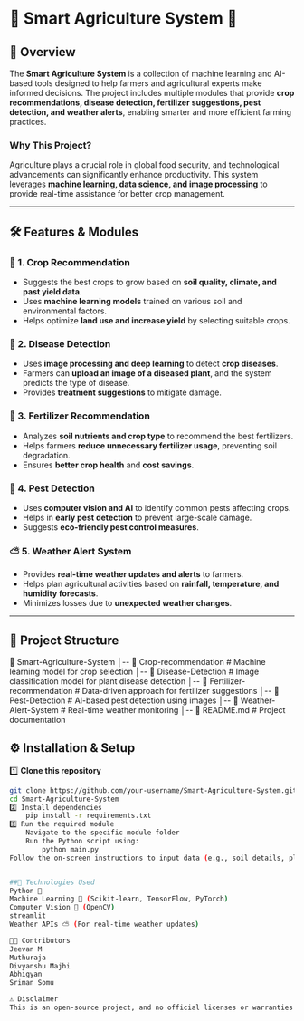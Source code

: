 # 🌾 Smart Agriculture System 🚜  

## 📌 Overview  
The **Smart Agriculture System** is a collection of machine learning and AI-based tools designed to help farmers and agricultural experts make informed decisions. The project includes multiple modules that provide **crop recommendations, disease detection, fertilizer suggestions, pest detection, and weather alerts**, enabling smarter and more efficient farming practices.  

### Why This Project?  
Agriculture plays a crucial role in global food security, and technological advancements can significantly enhance productivity. This system leverages **machine learning, data science, and image processing** to provide real-time assistance for better crop management.  

---

## 🛠 Features & Modules  

### 🌱 1. Crop Recommendation  
- Suggests the best crops to grow based on **soil quality, climate, and past yield data**.  
- Uses **machine learning models** trained on various soil and environmental factors.  
- Helps optimize **land use and increase yield** by selecting suitable crops.  

### 🦠 2. Disease Detection  
- Uses **image processing and deep learning** to detect **crop diseases**.  
- Farmers can **upload an image of a diseased plant**, and the system predicts the type of disease.  
- Provides **treatment suggestions** to mitigate damage.  

### 🌾 3. Fertilizer Recommendation  
- Analyzes **soil nutrients and crop type** to recommend the best fertilizers.  
- Helps farmers **reduce unnecessary fertilizer usage**, preventing soil degradation.  
- Ensures **better crop health** and **cost savings**.  

### 🐛 4. Pest Detection  
- Uses **computer vision and AI** to identify common pests affecting crops.  
- Helps in **early pest detection** to prevent large-scale damage.  
- Suggests **eco-friendly pest control measures**.  

### ⛅ 5. Weather Alert System  
- Provides **real-time weather updates and alerts** to farmers.  
- Helps plan agricultural activities based on **rainfall, temperature, and humidity forecasts**.  
- Minimizes losses due to **unexpected weather changes**.  

---

## 📂 Project Structure  
📂 Smart-Agriculture-System
│-- 📂 Crop-recommendation # Machine learning model for crop selection
│-- 📂 Disease-Detection # Image classification model for plant disease detection
│-- 📂 Fertilizer-recommendation # Data-driven approach for fertilizer suggestions
│-- 📂 Pest-Detection # AI-based pest detection using images
│-- 📂 Weather-Alert-System # Real-time weather monitoring
│-- 📄 README.md # Project documentation



## ⚙️ Installation & Setup  

1️⃣ **Clone this repository**  
```bash
git clone https://github.com/your-username/Smart-Agriculture-System.git
cd Smart-Agriculture-System
2️⃣ Install dependencies
    pip install -r requirements.txt
3️⃣ Run the required module
    Navigate to the specific module folder
    Run the Python script using:
        python main.py
Follow the on-screen instructions to input data (e.g., soil details, plant images, etc.)


##🚀 Technologies Used
Python 🐍
Machine Learning 🤖 (Scikit-learn, TensorFlow, PyTorch)
Computer Vision 📸 (OpenCV)
streamlit 
Weather APIs ⛅ (For real-time weather updates)

👨‍💻 Contributors
Jeevan M 
Muthuraja
Divyanshu Majhi
Abhigyan
Sriman Somu

⚠️ Disclaimer
This is an open-source project, and no official licenses or warranties are provided. Users are encouraged to use and modify the code as needed for research and development purposes.

